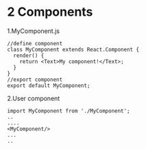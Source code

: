 # 2 Components
1.MyComponent.js

```
//define component
class MyComponent extends React.Component {
  render() {
    return <Text>My component!</Text>;
  }
}
//export component
export default MyComponent;
```

2.User component

```
import MyComponent from './MyComponent';
..
....
<MyComponent/>
...
..
```
